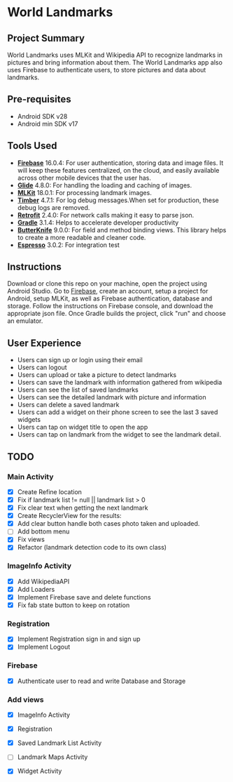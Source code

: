 # World Landmarks

## Project Summary

World Landmarks uses MLKit and Wikipedia API to recognize landmarks in pictures and bring information about them. The World Landmarks app also uses Firebase to authenticate users, to store pictures and data about landmarks. 

## Pre-requisites 

* Android SDK v28
* Android min SDK v17

## Tools Used

* [**Firebase**](https://firebase.google.com/) 16.0.4: For user authentication, storing data and image files. It will keep these features centralized, on the cloud, and easily available across other mobile devices that the user has.
* [**Glide**](https://bumptech.github.io/glide/) 4.8.0: For handling the loading and caching of images.
* [**MLKit**](https://developers.google.com/ml-kit/) 18.0.1: For processing landmark images.
* [**Timber**](https://github.com/JakeWharton/timber) 4.7.1: For log debug messages.When set for production, these debug logs are removed. 
* [**Retrofit**](https://square.github.io/retrofit/) 2.4.0: For network calls making it easy to parse json.
* [**Gradle**](https://gradle.org/) 3.1.4: Helps to accelerate developer productivity
* [**ButterKnife**](http://jakewharton.github.io/butterknife/) 9.0.0: For field and method binding views. This library helps to create a more readable and cleaner code. 
* [**Espresso**](https://developer.android.com/training/testing/espresso/) 3.0.2: For integration test

## Instructions

Download or clone this repo on your machine, open the project using Android Studio. Go to [Firebase](https://firebase.google.com/), create an account, setup a project for Android, setup MLKit, as well as Firebase authentication, database and storage. Follow the instructions on Firebase console, and download the appropriate json file. Once Gradle builds the project, click "run" and choose an emulator.

## User Experience

* Users can sign up or login using their email
* Users can logout
* Users can upload or take a picture to detect landmarks
* Users can save the landmark with information gathered from wikipedia
* Users can see the list of saved landmarks
* Users can see the detailed landmark with picture and information 
* Users can delete a saved landmark
* Users can add a widget on their phone screen to see the last 3 saved widgets
* Users can tap on widget title to open the app
* Users can tap on landmark from the widget to see the landmark detail. 

## TODO 

### Main Activity

- [x] Create Refine location
- [x] Fix if landmark list != null || landmark list > 0
- [x] Fix clear text when getting the next landmark 
- [x] Create RecyclerView for the results:
- [x] Add clear button handle both cases photo taken and uploaded.
- [ ] Add bottom menu 
- [x] Fix views 
- [x] Refactor (landmark detection code to its own class)

### ImageInfo Activity

- [x] Add WikipediaAPI
- [x] Add Loaders
- [x] Implement Firebase save and delete functions
- [x] Fix fab state button to keep on rotation

### Registration

- [x] Implement Registration sign in and sign up
- [x] Implement Logout

### Firebase

- [x] Authenticate user to read and write Database and Storage

### Add views

- [x] ImageInfo Activity 
- [x] Registration
- [x] Saved Landmark List Activity 
- [ ] Landmark Maps Activity
- [x] Widget Activity 

